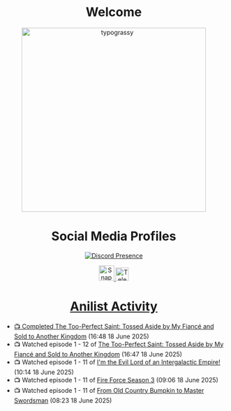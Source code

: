 <div align="center">

# Welcome
<a href="https://github.com/kawarimidoll/typograssy">
    <img alt="typograssy" src="https://typograssy.deno.dev/api?text=%E3%82%88%E3%81%86%E3%81%93%E3%81%9D%E3%81%BF%E3%81%AA%E3%81%95%E3%82%93%20-%20Sheby--&&l0=none&l1=82d9d0&l2=027353&l3=038c4c&l4=01402e&bg=none&frame=none&speed=100&comment=" width="421.99">
</a>

</div>

<div align="center">

# Social Media Profiles

[![Discord Presence](https://lanyard.cnrad.dev/api/612532963938271232)](https://discord.com/users/612532963938271232)


<a href="https://www.snapchat.com/add/a.sheby" title="Snapchat Profile">
    <img src="https://www.freepnglogos.com/uploads/snapchat-logo-png-0.png" width="35" alt="Snapchat Logo" />


<a href="https://t.me/ASheby" title="Telegram Profile">
    <img src="https://www.freepnglogos.com/uploads/telegram-logo-png-0.png" width="30" alt="Telegram Logo" />


</div>

<div align="center">

# Anilist Activity

</div>

<!-- ANILIST_ACTIVITY:start -->

-   📺 Completed [The Too-Perfect Saint: Tossed Aside by My Fiancé and Sold to Another Kingdom](https://anilist.co/anime/183275) (16:48 18 June 2025)
-   📺 Watched episode 1 - 12 of [The Too-Perfect Saint: Tossed Aside by My Fiancé and Sold to Another Kingdom](https://anilist.co/anime/183275) (16:47 18 June 2025)
-   📺 Watched episode 1 - 11 of [I'm the Evil Lord of an Intergalactic Empire!](https://anilist.co/anime/183274) (10:14 18 June 2025)
-   📺 Watched episode 1 - 11 of [Fire Force Season 3](https://anilist.co/anime/149118) (09:06 18 June 2025)
-   📺 Watched episode 1 - 11 of [From Old Country Bumpkin to Master Swordsman](https://anilist.co/anime/179955) (08:23 18 June 2025)

<!-- ANILIST_ACTIVITY:end -->
